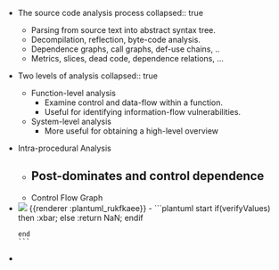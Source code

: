 - The source code analysis process
  collapsed:: true
	- Parsing from source text into abstract syntax tree.
	- Decompilation, reflection, byte-code analysis.
	- Dependence graphs, call graphs, def-use chains, ..
	- Metrics, slices, dead code, dependence relations, ...
- Two levels of analysis
  collapsed:: true
	- Function-level analysis
		- Examine control and data-flow within a function.
		- Useful for identifying information-flow vulnerabilities.
	- System-level analysis
		- More useful for obtaining a high-level overview
- Intra-procedural Analysis
	- Post-dominates and control dependence
		-
	- Control Flow Graph
- <img src="https://www.plantuml.com/plantuml/png/Kr0eBaaiAk7AJDCeIotAJAiCIymfJItMv2h9ICtZigf8IYoovahDAKvLuB8gIYqfBSfJy4lq0mhbfMIcSO4eBW00" />
  {{renderer :plantuml_rukfkaee}}
	- ```plantuml 
	  start
	  if(verifyValues)
	  then
	  :xbar;
	  else 
	  :return NaN;
	  endif
	  
	  end
	  ```
-